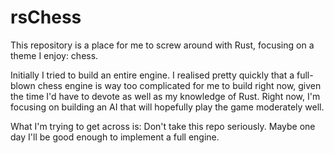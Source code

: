 # rsChess
This repository is a place for me to screw around with Rust, focusing on a theme
I enjoy: chess. 

Initially I tried to build an entire engine. I realised pretty quickly that a
full-blown chess engine is way too complicated for me to build right now, given
the time I'd have to devote as well as my knowledge of Rust. 
Right now, I'm focusing on building an AI that will hopefully play the game
moderately well. 

What I'm trying to get across is: Don't take this repo seriously. Maybe one day
I'll be good enough to implement a full engine.